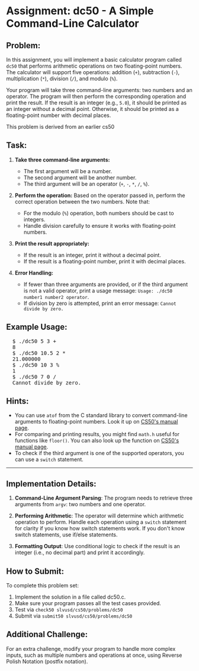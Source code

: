 # Assignment: dc50 - A Simple Command-Line Calculator

## Problem:
In this assignment, you will implement a basic calculator program called `dc50` that performs arithmetic operations on two floating-point numbers. The calculator will support five operations: addition (`+`), subtraction (`-`), multiplication (`*`), division (`/`), and modulo (`%`).

Your program will take three command-line arguments: two numbers and an operator. The program will then perform the corresponding operation and print the result. If the result is an integer (e.g., `5.0`), it should be printed as an integer without a decimal point. Otherwise, it should be printed as a floating-point number with decimal places.

This problem is derived from an earlier cs50

## Task:
1. **Take three command-line arguments:**
   - The first argument will be a number.
   - The second argument will be another number.
   - The third argument will be an operator (`+`, `-`, `*`, `/`, `%`).

2. **Perform the operation:**
   Based on the operator passed in, perform the correct operation between the two numbers. Note that:
   - For the modulo (`%`) operation, both numbers should be cast to integers.
   - Handle division carefully to ensure it works with floating-point numbers.

3. **Print the result appropriately:**
   - If the result is an integer, print it without a decimal point.
   - If the result is a floating-point number, print it with decimal places.

4. **Error Handling:**
   - If fewer than three arguments are provided, or if the third argument is not a valid operator, print a usage message: `Usage: ./dc50 number1 number2 operator`.
   - If division by zero is attempted, print an error message: `Cannot divide by zero.`

## Example Usage:
<pre>
  $ ./dc50 5 3 +
  8
  $ ./dc50 10.5 2 *
  21.000000
  $ ./dc50 10 3 %
  1
  $ ./dc50 7 0 /
  Cannot divide by zero.
</pre>

## Hints:
- You can use `atof` from the C standard library to convert command-line arguments to floating-point numbers. Look it up on [CS50's manual page](https://manual.cs50.io/).
- For comparing and printing results, you might find `math.h` useful for functions like `floor()`. You can also look up the function on [CS50's manual page](https://manual.cs50.io/).
- To check if the third argument is one of the supported operators, you can use a `switch` statement.

---

## Implementation Details:

1. **Command-Line Argument Parsing**:
   The program needs to retrieve three arguments from `argv`: two numbers and one operator.
   
2. **Performing Arithmetic**:
   The operator will determine which arithmetic operation to perform. Handle each operation using a `switch` statement for clarity if you know how switch statements work. If you don't know switch statements, use if/else statements.

3. **Formatting Output**:
   Use conditional logic to check if the result is an integer (i.e., no decimal part) and print it accordingly.

## How to Submit:

To complete this problem set:

1.	Implement the solution in a file called dc50.c.
2.	Make sure your program passes all the test cases provided.
3.	Test via `check50 slvusd/cs50/problems/dc50`
4.  Submit via `submit50 slvusd/cs50/problems/dc50`

## Additional Challenge:

For an extra challenge, modify your program to handle more complex inputs, such as multiple numbers and operations at once, using Reverse Polish Notation (postfix notation).
